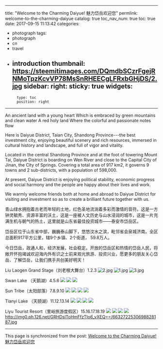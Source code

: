 
---
title: "Welcome to the Charming Daiyue! 魅力岱岳欢迎您"
permlink: welcome-to-the-charming-daiyue
catalog: true
toc_nav_num: true
toc: true
date: 2017-09-15 11:13:42
categories:
- photograph
tags:
- photograph
- cn
- travel
- introduction
thumbnail: https://steemitimages.com/DQmdbSCzrFgejRNMoTpzKcvVP78MsSnRHEECgLFRxbGHjDS/2.jpg
sidebar:
    right:
        sticky: true
widgets:
    -
        type: toc
        position: right
---


An ancient land with a young heart
Which is embraced by green mountains and clean water
A red holy land
Where the colorful and passionate notes flow

Here is Daiyue District, Taian City, Shandong Province---the best investment city, enjoying beautiful scenery and rich resources, immersed in cultural history and landscape, and full of vigor and vitality. 

Located in the central Shandong Province and at the foot of towering Mount Tai, Daiyue District is boarding on Wen River and close to the Capital City of Jinan, the City of Springs. Covering a total area of 917 km2, it governs 9 towns and 2 sub-districts, with a population of 598,000. 

At present, Daiyue District is enjoying political stability, economic progress and social harmony and the people are happy about their lives and work.

We warmly welcome friends both at home and abroad to Daiyue District for visiting and investment so as to create a brilliant future together with us.

青山绿水拥抱着古老而年轻的土地，红色圣地流淌着多彩而激情的音符。这是一方钟灵毓秀、资源丰富的沃土，这是一座被人文历史与山水浸润的城市，这是一片充满生机与朝气的热土，这里就是山东省最佳投资城市——泰安市岱岳区。

岱岳区位于山东省中部，巍巍泰山脚下，悠悠汶水之滨，毗邻省会泉城济南。全区总面积917平方公里，辖9个乡镇、2个街道， 59.8万人。

今日岱岳，政通人和，经济发展，社会稳定。开放的岱岳区和热情的岱岳人民，将敞开怀抱竭诚欢迎海内外有识之士前来观光旅游、投资兴业，愿更多的朋友关心岱岳、了解岱岳，让我们携手共创美好明天！

Liu Laogen Grand Stage（刘老根大舞台）1.2.3
![2.jpg](https://steemitimages.com/DQmdbSCzrFgejRNMoTpzKcvVP78MsSnRHEECgLFRxbGHjDS/2.jpg)
![1.jpg](https://steemitimages.com/DQmdxB56qSUWPkNQ1iu1HytjHMSfEeXFpdzmrkP5PhxVHBM/1.jpg)
![3.jpg](https://steemitimages.com/DQmRo6Aj5zUSzYxRacrcZEzEk64iR5SVWj9DKjbeWQCytB5/3.jpg)

Swan Lake （天鹅湖）4.5.6
![](http://img1.ph.126.net/CszCwbmZp12yeBxcG_TNCg==/6632520220561919191.jpg)
![](http://img2.ph.126.net/qI-BpJDp_LuNIS9fsedS5Q==/92886742333028135.jpg)
![](http://img1.ph.126.net/EkiJwu5WON_dH7vK2PlBEA==/1037516764173982021.jpg)

Sun Tribe（太阳部落）7.8.9.10
![](http://img0.ph.126.net/uqHD5EeBg8XilKJnUzrY1Q==/6632744520931386768.jpg)
![](http://img2.ph.126.net/Fin6WaXXuHLjyqqUWH5qnQ==/6632402572817736407.jpg)
![](http://img2.ph.126.net/FsYmAiRmuGVHYL9na5gBjQ==/6632593887840985427.jpg)
![](http://img1.ph.126.net/2-usQ3eftOusBlITN7bk5A==/6632753317024412728.jpg)

Tianyi Lake （天颐湖）11.12.13.14
![](http://img2.ph.126.net/KjEiY7VI_7ToPybmIQOFWw==/6632355293817744446.jpg)
![](http://img1.ph.126.net/5ZW2YVvgGAIBUI6YQEoB0A==/3080180670163222528.jpg)
![](http://img0.ph.126.net/h_yO6so6VTQ_SYPkGFYwnw==/6632297019701480919.jpg)
![](http://img1.ph.126.net/mwZxxZEBbnkCJzqmvxWQ1g==/6632284925073572125.jpg)

Liyu Tourist Resort（里峪旅游度假区）15.16.17.18.19
![](http://img2.ph.126.net/Lt6giCZaq4gxMlXL8DxBgg==/6632284925073572126.jpg)
![](http://img1.ph.126.net/3fSChwIiC57i9W5fM9AC8A==/1280148194098578958.jpg)
![](http://img0.ph.126.net/3AuM2PwjV5ueXV8w5YtIpw==/1036953814220560743.jpg)
![](http://img0.ph.126.net/SlW1kti-KWbDVjoUDXeguw==/6632328905538681606.jpg)
http://img0.ph.126.net/GRHDslToHmFfzTIo6_vXEQ==/6632722530698828187.jpg

- - -

This page is synchronized from the post: [Welcome to the Charming Daiyue! 魅力岱岳欢迎您](https://steemit.com/@bring/welcome-to-the-charming-daiyue)
